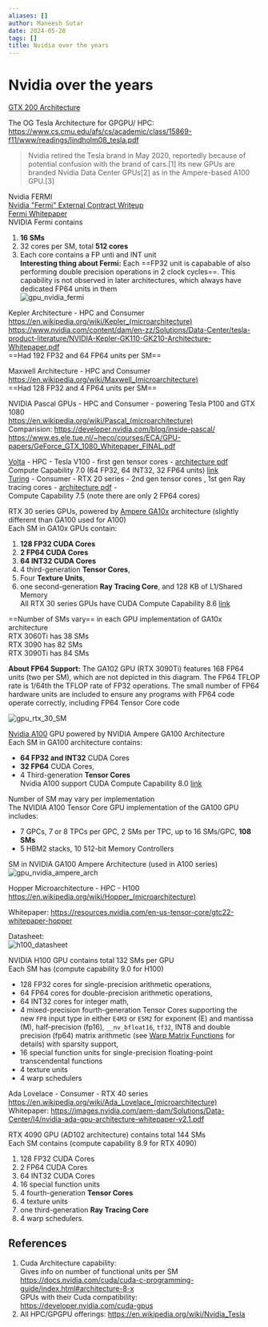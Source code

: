 ```yaml
---
aliases: []
author: Maneesh Sutar
date: 2024-05-28
tags: []
title: Nvidia over the years
---
```


# Nvidia over the years

[GTX 200 Architecture](https://www.nvidia.com/docs/io/55506/geforce_gtx_200_gpu_technical_brief.pdf)

The OG Tesla Architecture for GPGPU/ HPC:  
<https://www.cs.cmu.edu/afs/cs/academic/class/15869-f11/www/readings/lindholm08_tesla.pdf>

 > 
 > Nvidia retired the Tesla brand in May 2020, reportedly because of potential confusion with the brand of cars.\[1\] Its new GPUs are branded Nvidia Data Center GPUs\[2\] as in the Ampere-based A100 GPU.\[3\]

Nvidia FERMI  
[Nvidia "Fermi" External Contract Writeup](https://www.nvidia.com/content/pdf/fermi_white_papers/p.glaskowsky_nvidia%27s_fermi-the_first_complete_gpu_architecture.pdf)  
[Fermi Whitepaper](https://www.nvidia.com/content/pdf/fermi_white_papers/nvidia_fermi_compute_architecture_whitepaper.pdf)  
NVIDIA Fermi contains

1. **16 SMs**
1. 32 cores per SM, total **512 cores**
1. Each core contains a FP unti and INT unit  
   **Interesting thing about Fermi:** Each ==FP32 unit is capabable of also performing double precision operations in 2 clock cycles==. This capability is not observed in later architectures, which always have dedicated FP64 units in them  
   ![gpu_nvidia_fermi](Artifacts/gpu_nvidia_fermi.jpeg)

Kepler Architecture - HPC and Consumer  
<https://en.wikipedia.org/wiki/Kepler_(microarchitecture)>  
<https://www.nvidia.com/content/dam/en-zz/Solutions/Data-Center/tesla-product-literature/NVIDIA-Kepler-GK110-GK210-Architecture-Whitepaper.pdf>  
==Had 192 FP32 and 64 FP64 units per SM==

Maxwell Architecture - HPC and Consumer  
<https://en.wikipedia.org/wiki/Maxwell_(microarchitecture)>  
==Had 128 FP32 and 4 FP64 units per SM==

NVIDIA Pascal GPUs - HPC and Consumer - powering Tesla P100 and GTX 1080  
<https://en.wikipedia.org/wiki/Pascal_(microarchitecture)>  
Comparision: <https://developer.nvidia.com/blog/inside-pascal/>  
<https://www.es.ele.tue.nl/~heco/courses/ECA/GPU-papers/GeForce_GTX_1080_Whitepaper_FINAL.pdf>

[Volta](https://en.wikipedia.org/wiki/Volta_(microarchitecture)) - HPC - Tesla V100 - first gen tensor cores - [architecture pdf](https://images.nvidia.com/content/volta-architecture/pdf/volta-architecture-whitepaper.pdf)  
Compute Capability 7.0 (64 FP32, 64 INT32, 32 FP64 units) [link](https://docs.nvidia.com/cuda/cuda-c-programming-guide/index.html#compute-capability-7-x)  
[Turing](https://en.wikipedia.org/wiki/Turing_(microarchitecture)) - Consumer - RTX 20 series - 2nd gen tensor cores , 1st gen Ray tracing cores - [architecture pdf](https://www.techpowerup.com/gpu-specs/docs/nvidia-turing-architecture.pdf) -  
Compute Capability 7.5 (note there are only 2 FP64 cores)

RTX 30 series GPUs, powered by [Ampere GA10x](https://www.nvidia.com/content/PDF/nvidia-ampere-ga-102-gpu-architecture-whitepaper-v2.1.pdf) architecture (slightly different than GA100 used for A100)  
Each SM in GA10x GPUs contain:

1. **128 FP32 CUDA Cores**
1. **2 FP64 CUDA Cores**
1. **64 INT32 CUDA Cores**
1. 4 third-generation **Tensor Cores**,
1. Four **Texture Units**,
1. one second-generation **Ray Tracing Core**, and 128 KB of L1/Shared Memory  
   All RTX 30 series GPUs have CUDA Compute Capability 8.6 [link](https://docs.nvidia.com/cuda/cuda-c-programming-guide/index.html#compute-capability-8-x)

==Number of SMs vary== in each GPU implementation of GA10x architecture  
RTX 3060Ti has 38 SMs  
RTX 3090 has 82 SMs  
RTX 3090Ti has 84 SMs

**About FP64 Support:** The GA102 GPU (RTX 3090Ti) features 168 FP64 units (two per SM), which are not depicted in this diagram. The FP64 TFLOP rate is 1/64th the TFLOP rate of FP32 operations. The small number of FP64 hardware units are included to ensure any programs with FP64 code operate correctly, including FP64 Tensor Core code

![gpu_rtx_30_SM](Artifacts/gpu_rtx_30_SM.jpeg)

[Nvidia A100](https://images.nvidia.com/aem-dam/en-zz/Solutions/data-center/nvidia-ampere-architecture-whitepaper.pdf) GPU powered by NVIDIA Ampere GA100 Architecture  
Each SM in GA100 architecture contains:

* **64 FP32 and INT32** CUDA Cores
* **32 FP64** CUDA Cores,
* 4 Third-generation **Tensor Cores**  
  Nvidia A100 support CUDA Compute Capability 8.0 [link](https://docs.nvidia.com/cuda/cuda-c-programming-guide/index.html#compute-capability-8-x)

Number of SM may vary per implementation  
The NVIDIA A100 Tensor Core GPU implementation of the GA100 GPU includes:

* 7 GPCs, 7 or 8 TPCs per GPC, 2 SMs per TPC, up to 16 SMs/GPC, **108 SMs**
* 5 HBM2 stacks, 10 512-bit Memory Controllers

SM in NVIDIA GA100 Ampere Architecture (used in A100 series)  
![gpu_nvidia_ampere_arch](Artifacts/gpu_nvidia_ampere_arch.jpeg)

Hopper Microarchitecture - HPC - H100  
<https://en.wikipedia.org/wiki/Hopper_(microarchitecture)>

Whitepaper: <https://resources.nvidia.com/en-us-tensor-core/gtc22-whitepaper-hopper>

Datasheet:  
![h100_datasheet](./Artifacts/h100_datasheet.jpeg)

NVIDIA H100 GPU contains total 132 SMs per GPU  
Each SM has (compute capability 9.0 for H100)

* 128 FP32 cores for single-precision arithmetic operations,
* 64 FP64 cores for double-precision arithmetic operations,
* 64 INT32 cores for integer math,
* 4 mixed-precision fourth-generation Tensor Cores supporting the new `FP8` input type in either `E4M3` or `E5M2` for exponent (E) and mantissa (M), half-precision (fp16), `__nv_bfloat16`, `tf32`, INT8 and double precision (fp64) matrix arithmetic (see [Warp Matrix Functions](https://docs.nvidia.com/cuda/cuda-c-programming-guide/index.html#wmma) for details) with sparsity support,
* 16 special function units for single-precision floating-point transcendental functions
* 4 texture units
* 4 warp schedulers

Ada Lovelace - Consumer - RTX 40 series  
<https://en.wikipedia.org/wiki/Ada_Lovelace_(microarchitecture)>  
Whitepaper: <https://images.nvidia.com/aem-dam/Solutions/Data-Center/l4/nvidia-ada-gpu-architecture-whitepaper-v2.1.pdf>

RTX 4090 GPU (AD102 architecture) contains total 144 SMs  
Each SM contains (compute capability 8.9 for RTX 4090)

1. 128 FP32 CUDA Cores
1. 2 FP64 CUDA Cores
1. 64 INT32 CUDA Cores
1. 16 special function units
1. 4 fourth-generation **Tensor Cores**
1. 4 texture units
1. one third-generation **Ray Tracing Core**
1. 4 warp schedulers.

## References

1. Cuda Architecture capability:  
   Gives info on number of functional units per SM  
   <https://docs.nvidia.com/cuda/cuda-c-programming-guide/index.html#architecture-8-x>  
   GPUs with their Cuda compatibility:  
   <https://developer.nvidia.com/cuda-gpus>
1. All HPC/GPGPU offerings: <https://en.wikipedia.org/wiki/Nvidia_Tesla>
